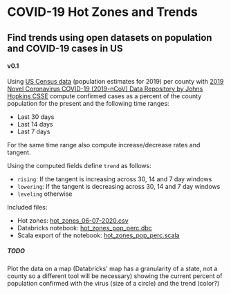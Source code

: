 # COVID-19 Hot Zones and Trends
## Find trends using open datasets on population and COVID-19 cases in US
#### v0.1
Using [US Census data](https://www2.census.gov/programs-surveys/popest/datasets/2010-2019/counties/totals/) 
(population estimates for 2019) per county with 
[2019 Novel Coronavirus COVID-19 (2019-nCoV) Data Repository by Johns Hopkins CSSE](https://github.com/CSSEGISandData/COVID-19)
compute confirmed cases as a percent of the county population for the present and the following time ranges:
* Last 30 days
* Last 14 days
* Last 7 days

For the same time range also compute increase/decrease rates and tangent.

Using the computed fields define `trend` as follows:
* `rising`: If the tangent is increasing across 30, 14 and 7 day windows
* `lowering`: If the tangent is decreasing across 30, 14 and 7 day windows
* `leveling` otherwise

Included files:
* Hot zones: [hot_zones_06-07-2020.csv](hot_zones_06-07-2020.csv)
* Databricks notebook: [hot_zones_pop_perc.dbc](hot_zones_pop_perc.dbc)
* Scala export of the notebook: [hot_zones_pop_perc.scala](hot_zones_pop_perc.scala)

##### TODO
Plot the data on a map (Databricks' map has a granularity of a state, not a county so a different tool will be necessary)
showing the current percent of population confirmed with the virus (size of a circle) and the trend (color?)
